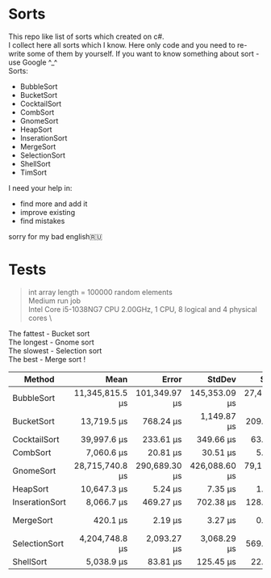 # Sorts
This repo like list of sorts which created on c#. \
I collect here all sorts which I know. Here only code and you need to re-write some of them by yourself. If you want to know something about sort - use Google ^_^ \
Sorts:
- BubbleSort 
- BucketSort
- CocktailSort
- CombSort
- GnomeSort
- HeapSort
- InserationSort
- MergeSort
- SelectionSort
- ShellSort
- TimSort

I need your help in:
- find more and add it
- improve existing 
- find mistakes 

sorry for my bad english🇷🇺
# Tests
> int array length = 100000 random elements \
> Medium run job \
> Intel Core i5-1038NG7 CPU 2.00GHz, 1 CPU, 8 logical and 4 physical cores \

The fattest - Bucket sort \
The longest - Gnome sort \
The slowest - Selection sort \
The best - Merge sort !

|         Method |            Mean |         Error |        StdDev |       StdErr |             Min |              Q1 |          Median |              Q3 |             Max |       Op/s |     Gen 0 |    Gen 1 |    Gen 2 |   Allocated |
|--------------- |----------------:|--------------:|--------------:|-------------:|----------------:|----------------:|----------------:|----------------:|----------------:|-----------:|----------:|---------:|---------:|------------:|
|     BubbleSort | 11,345,815.5 μs | 101,349.97 μs | 145,353.09 μs | 27,469.15 μs | 11,201,479.5 μs | 11,218,249.9 μs | 11,283,170.6 μs | 11,483,296.8 μs | 11,665,291.5 μs |     0.0881 |         - |        - |        - |     9,016 B |
|     BucketSort |     13,719.5 μs |     768.24 μs |   1,149.87 μs |    209.94 μs |     12,007.8 μs |     12,286.3 μs |     14,238.2 μs |     14,537.9 μs |     15,527.8 μs |    72.8891 | 1109.3750 | 515.6250 | 242.1875 | 6,308,751 B |
|   CocktailSort |     39,997.6 μs |     233.61 μs |     349.66 μs |     63.84 μs |     39,369.1 μs |     39,745.5 μs |     39,964.8 μs |     40,285.7 μs |     40,703.6 μs |    25.0015 |         - |        - |        - |     9,898 B |
|       CombSort |      7,060.6 μs |      20.81 μs |      30.51 μs |      5.67 μs |      7,015.6 μs |      7,036.1 μs |      7,062.0 μs |      7,083.7 μs |      7,125.5 μs |   141.6308 |         - |        - |        - |       283 B |
|      GnomeSort | 28,715,740.8 μs | 290,689.30 μs | 426,088.60 μs | 79,122.67 μs | 28,085,831.8 μs | 28,481,190.0 μs | 28,666,243.4 μs | 28,913,378.7 μs | 29,989,764.2 μs |     0.0348 |         - |        - |        - |     9,008 B |
|       HeapSort |     10,647.3 μs |       5.24 μs |       7.35 μs |      1.41 μs |     10,634.2 μs |     10,642.4 μs |     10,646.5 μs |     10,653.1 μs |     10,665.6 μs |    93.9202 |         - |        - |        - |       281 B |
| InserationSort |      8,066.7 μs |     469.27 μs |     702.38 μs |    128.24 μs |      6,812.4 μs |      7,580.6 μs |      8,075.3 μs |      8,713.5 μs |      9,021.3 μs |   123.9666 |         - |        - |        - |       284 B |
|      MergeSort |        420.1 μs |       2.19 μs |       3.27 μs |      0.60 μs |        414.8 μs |        417.4 μs |        420.4 μs |        422.6 μs |        426.6 μs | 2,380.5153 |  124.5117 | 124.5117 | 124.5117 |   400,372 B |
|  SelectionSort |  4,204,748.8 μs |   2,093.27 μs |   3,068.29 μs |    569.77 μs |  4,200,585.4 μs |  4,202,533.9 μs |  4,204,612.0 μs |  4,206,507.4 μs |  4,211,991.3 μs |     0.2378 |         - |        - |        - |     8,800 B |
|      ShellSort |      5,038.9 μs |      83.81 μs |     125.45 μs |     22.90 μs |      4,836.8 μs |      4,952.1 μs |      5,007.6 μs |      5,153.0 μs |      5,251.9 μs |   198.4545 |         - |        - |        - |       282 B |


